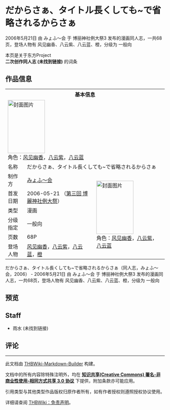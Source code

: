 # だからさぁ、タイトル長くしても~で省略されるからさぁ

<!-- source html: G:\repos\THBWiki-Markdown-Builder\THBWikiMarkdown\Temp\main\8\86\ns0%3A%E3%81%A0%E3%81%8B%E3%82%89%E3%81%95%E3%81%81%E3%80%81%E3%82%BF%E3%82%A4%E3%83%88%E3%83%AB%E9%95%B7%E3%81%8F%E3%81%97%E3%81%A6%E3%82%82%7E%E3%81%A7%E7%9C%81%E7%95%A5%E3%81%95%E3%82%8C%E3%82%8B%E3%81%8B%E3%82%89%E3%81%95%E3%81%81.html -->

2006年5月21日 由 みょふ～会 于 博丽神社例大祭3 发布的漫画同人志，一共68页，登场人物有 风见幽香、八云紫、八云蓝、橙，分级为 一般向

本页是关于东方Project  
 **二次创作同人志 (未找到链接)** 的词条

## 作品信息

<table><tbody><tr><th colspan="3">基本信息</th></tr><tr><td class="cover-artwork-mobile" colspan="2"><a href="/%E6%96%87%E4%BB%B6:%E3%81%A0%E3%81%8B%E3%82%89%E3%81%95%E3%81%81%E3%80%81%E3%82%BF%E3%82%A4%E3%83%88%E3%83%AB%E9%95%B7%E3%81%8F%E3%81%97%E3%81%A6%E3%82%82~%E3%81%A7%E7%9C%81%E7%95%A5%E3%81%95%E3%82%8C%E3%82%8B%E3%81%8B%E3%82%89%E3%81%95%E3%81%81%E5%B0%81%E9%9D%A2.jpg" class="image" title="封面图片"><img alt="封面图片" src="https://upload.thwiki.cc/thumb/e/ef/%E3%81%A0%E3%81%8B%E3%82%89%E3%81%95%E3%81%81%E3%80%81%E3%82%BF%E3%82%A4%E3%83%88%E3%83%AB%E9%95%B7%E3%81%8F%E3%81%97%E3%81%A6%E3%82%82~%E3%81%A7%E7%9C%81%E7%95%A5%E3%81%95%E3%82%8C%E3%82%8B%E3%81%8B%E3%82%89%E3%81%95%E3%81%81%E5%B0%81%E9%9D%A2.jpg/117px-%E3%81%A0%E3%81%8B%E3%82%89%E3%81%95%E3%81%81%E3%80%81%E3%82%BF%E3%82%A4%E3%83%88%E3%83%AB%E9%95%B7%E3%81%8F%E3%81%97%E3%81%A6%E3%82%82~%E3%81%A7%E7%9C%81%E7%95%A5%E3%81%95%E3%82%8C%E3%82%8B%E3%81%8B%E3%82%89%E3%81%95%E3%81%81%E5%B0%81%E9%9D%A2.jpg" decoding="async" loading="lazy" width="117" height="168" srcset="https://upload.thwiki.cc/thumb/e/ef/%E3%81%A0%E3%81%8B%E3%82%89%E3%81%95%E3%81%81%E3%80%81%E3%82%BF%E3%82%A4%E3%83%88%E3%83%AB%E9%95%B7%E3%81%8F%E3%81%97%E3%81%A6%E3%82%82~%E3%81%A7%E7%9C%81%E7%95%A5%E3%81%95%E3%82%8C%E3%82%8B%E3%81%8B%E3%82%89%E3%81%95%E3%81%81%E5%B0%81%E9%9D%A2.jpg/176px-%E3%81%A0%E3%81%8B%E3%82%89%E3%81%95%E3%81%81%E3%80%81%E3%82%BF%E3%82%A4%E3%83%88%E3%83%AB%E9%95%B7%E3%81%8F%E3%81%97%E3%81%A6%E3%82%82~%E3%81%A7%E7%9C%81%E7%95%A5%E3%81%95%E3%82%8C%E3%82%8B%E3%81%8B%E3%82%89%E3%81%95%E3%81%81%E5%B0%81%E9%9D%A2.jpg 1.5x, https://upload.thwiki.cc/thumb/e/ef/%E3%81%A0%E3%81%8B%E3%82%89%E3%81%95%E3%81%81%E3%80%81%E3%82%BF%E3%82%A4%E3%83%88%E3%83%AB%E9%95%B7%E3%81%8F%E3%81%97%E3%81%A6%E3%82%82~%E3%81%A7%E7%9C%81%E7%95%A5%E3%81%95%E3%82%8C%E3%82%8B%E3%81%8B%E3%82%89%E3%81%95%E3%81%81%E5%B0%81%E9%9D%A2.jpg/234px-%E3%81%A0%E3%81%8B%E3%82%89%E3%81%95%E3%81%81%E3%80%81%E3%82%BF%E3%82%A4%E3%83%88%E3%83%AB%E9%95%B7%E3%81%8F%E3%81%97%E3%81%A6%E3%82%82~%E3%81%A7%E7%9C%81%E7%95%A5%E3%81%95%E3%82%8C%E3%82%8B%E3%81%8B%E3%82%89%E3%81%95%E3%81%81%E5%B0%81%E9%9D%A2.jpg 2x" data-file-width="268" data-file-height="384"></a><div class="cover-char">角色：<a href="./风见幽香.md" title="风见幽香">风见幽香</a>，<a href="./八云紫.md" title="八云紫">八云紫</a>，<a href="./八云蓝.md" title="八云蓝">八云蓝</a></div></td>
</tr><tr><td class="label">名称</td><td colspan="2"> だからさぁ、タイトル長くしても~で省略されるからさぁ </td></tr><tr><td class="label">制作方</td><td><a href="./みょふ～会.md" title="みょふ～会">みょふ～会</a></td><td class="cover-artwork" rowspan="6" style="min-width:168px;"><a href="/%E6%96%87%E4%BB%B6:%E3%81%A0%E3%81%8B%E3%82%89%E3%81%95%E3%81%81%E3%80%81%E3%82%BF%E3%82%A4%E3%83%88%E3%83%AB%E9%95%B7%E3%81%8F%E3%81%97%E3%81%A6%E3%82%82~%E3%81%A7%E7%9C%81%E7%95%A5%E3%81%95%E3%82%8C%E3%82%8B%E3%81%8B%E3%82%89%E3%81%95%E3%81%81%E5%B0%81%E9%9D%A2.jpg" class="image" title="封面图片"><img alt="封面图片" src="https://upload.thwiki.cc/thumb/e/ef/%E3%81%A0%E3%81%8B%E3%82%89%E3%81%95%E3%81%81%E3%80%81%E3%82%BF%E3%82%A4%E3%83%88%E3%83%AB%E9%95%B7%E3%81%8F%E3%81%97%E3%81%A6%E3%82%82~%E3%81%A7%E7%9C%81%E7%95%A5%E3%81%95%E3%82%8C%E3%82%8B%E3%81%8B%E3%82%89%E3%81%95%E3%81%81%E5%B0%81%E9%9D%A2.jpg/117px-%E3%81%A0%E3%81%8B%E3%82%89%E3%81%95%E3%81%81%E3%80%81%E3%82%BF%E3%82%A4%E3%83%88%E3%83%AB%E9%95%B7%E3%81%8F%E3%81%97%E3%81%A6%E3%82%82~%E3%81%A7%E7%9C%81%E7%95%A5%E3%81%95%E3%82%8C%E3%82%8B%E3%81%8B%E3%82%89%E3%81%95%E3%81%81%E5%B0%81%E9%9D%A2.jpg" decoding="async" loading="lazy" width="117" height="168" srcset="https://upload.thwiki.cc/thumb/e/ef/%E3%81%A0%E3%81%8B%E3%82%89%E3%81%95%E3%81%81%E3%80%81%E3%82%BF%E3%82%A4%E3%83%88%E3%83%AB%E9%95%B7%E3%81%8F%E3%81%97%E3%81%A6%E3%82%82~%E3%81%A7%E7%9C%81%E7%95%A5%E3%81%95%E3%82%8C%E3%82%8B%E3%81%8B%E3%82%89%E3%81%95%E3%81%81%E5%B0%81%E9%9D%A2.jpg/176px-%E3%81%A0%E3%81%8B%E3%82%89%E3%81%95%E3%81%81%E3%80%81%E3%82%BF%E3%82%A4%E3%83%88%E3%83%AB%E9%95%B7%E3%81%8F%E3%81%97%E3%81%A6%E3%82%82~%E3%81%A7%E7%9C%81%E7%95%A5%E3%81%95%E3%82%8C%E3%82%8B%E3%81%8B%E3%82%89%E3%81%95%E3%81%81%E5%B0%81%E9%9D%A2.jpg 1.5x, https://upload.thwiki.cc/thumb/e/ef/%E3%81%A0%E3%81%8B%E3%82%89%E3%81%95%E3%81%81%E3%80%81%E3%82%BF%E3%82%A4%E3%83%88%E3%83%AB%E9%95%B7%E3%81%8F%E3%81%97%E3%81%A6%E3%82%82~%E3%81%A7%E7%9C%81%E7%95%A5%E3%81%95%E3%82%8C%E3%82%8B%E3%81%8B%E3%82%89%E3%81%95%E3%81%81%E5%B0%81%E9%9D%A2.jpg/234px-%E3%81%A0%E3%81%8B%E3%82%89%E3%81%95%E3%81%81%E3%80%81%E3%82%BF%E3%82%A4%E3%83%88%E3%83%AB%E9%95%B7%E3%81%8F%E3%81%97%E3%81%A6%E3%82%82~%E3%81%A7%E7%9C%81%E7%95%A5%E3%81%95%E3%82%8C%E3%82%8B%E3%81%8B%E3%82%89%E3%81%95%E3%81%81%E5%B0%81%E9%9D%A2.jpg 2x" data-file-width="268" data-file-height="384"></a><div class="cover-char">角色：<a href="./风见幽香.md" title="风见幽香">风见幽香</a>，<a href="./八云紫.md" title="八云紫">八云紫</a>，<a href="./八云蓝.md" title="八云蓝">八云蓝</a></div></td>
</tr><tr><td class="label">首发日期</td><td>2006-05-21&#160;（<a href="/展会作品列表?e=%E5%8D%9A%E4%B8%BD%E7%A5%9E%E7%A4%BE%E4%BE%8B%E5%A4%A7%E7%A5%AD%233">第三回 博麗神社例大祭</a>）</td></tr><tr><td class="label">类型</td><td>漫画</td></tr><tr><td class="label">分级指定</td><td>一般向</td></tr><tr><td class="label">页数</td><td>68P</td></tr><tr><td class="label">登场人物</td><td><a href="./风见幽香.md" title="风见幽香">风见幽香</a>，<a href="./八云紫.md" title="八云紫">八云紫</a>，<a href="./八云蓝.md" title="八云蓝">八云蓝</a>，<a href="./橙.md" title="橙">橙</a></td></tr></tbody></table>

だからさぁ、タイトル長くしても~で省略されるからさぁ（同人志，みょふ～会，2006） - 2006年5月21日 由 みょふ～会 于 博丽神社例大祭3 发布的漫画同人志，一共68页，登场人物有 风见幽香、八云紫、八云蓝、橙，分级为 一般向

## 预览

## Staff
- 雨水 (未找到链接)


## 评论




---

此文档由 [THBWiki-Markdown-Builder](https://github.com/Delsin-Yu/THBWiki-Markdown-Builder) 构建。

文档中的所有内容除特殊注明外，均在 [**知识共享(Creative Commons) 署名-非商业性使用-相同方式共享 3.0 协议**](https://creativecommons.org/licenses/by-sa/3.0/deed.zh-hans) 下提供，附加条款亦可能应用。

引用类型与其他类型作品版权归原作者所有，如有作者授权则遵照授权协议使用。

详细请查阅 [THBWiki：免责声明](https://thbwiki.cc/THBWiki:%E5%85%8D%E8%B4%A3%E5%A3%B0%E6%98%8E)。

